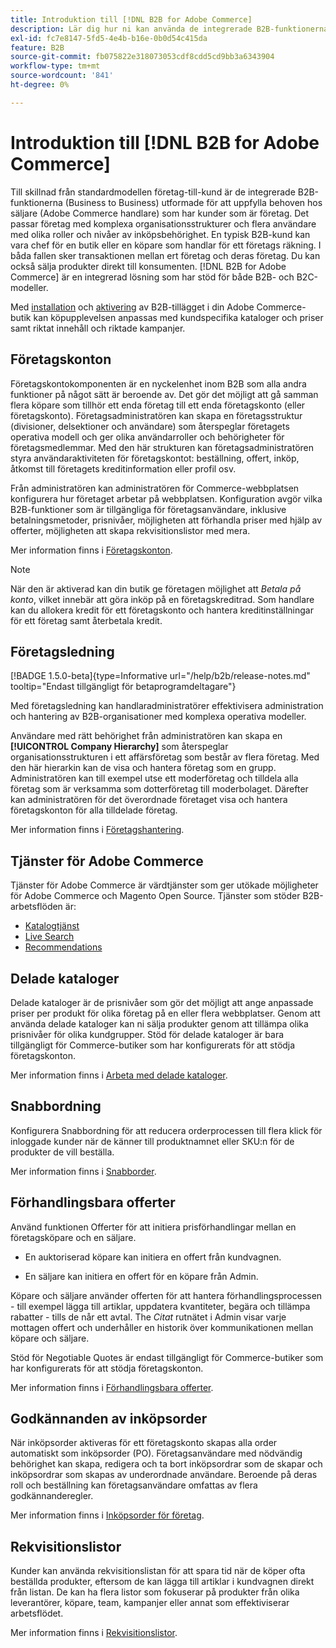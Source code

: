 ```yaml
---
title: Introduktion till [!DNL B2B for Adobe Commerce]
description: Lär dig hur ni kan använda de integrerade B2B-funktionerna för att tillgodose era behov hos kunder som är företag.
exl-id: fc7e8147-5fd5-4e4b-b16e-0b0d54c415da
feature: B2B
source-git-commit: fb075822e318073053cdf8cdd5cd9bb3a6343904
workflow-type: tm+mt
source-wordcount: '841'
ht-degree: 0%

---
```


# Introduktion till [!DNL B2B for Adobe Commerce]

Till skillnad från standardmodellen företag-till-kund är de integrerade B2B-funktionerna (Business to Business) utformade för att uppfylla behoven hos säljare (Adobe Commerce handlare) som har kunder som är företag. Det passar företag med komplexa organisationsstrukturer och flera användare med olika roller och nivåer av inköpsbehörighet. En typisk B2B-kund kan vara chef för en butik eller en köpare som handlar för ett företags räkning. I båda fallen sker transaktionen mellan ert företag och deras företag. Du kan också sälja produkter direkt till konsumenten. [!DNL B2B for Adobe Commerce] är en integrerad lösning som har stöd för både B2B- och B2C-modeller.

Med [installation](install.md) och [aktivering](enable-basic-features.md) av B2B-tillägget i din Adobe Commerce-butik kan köpupplevelsen anpassas med kundspecifika kataloger och priser samt riktat innehåll och riktade kampanjer.

## Företagskonton

Företagskontokomponenten är en nyckelenhet inom B2B som alla andra funktioner på något sätt är beroende av. Det gör det möjligt att gå samman flera köpare som tillhör ett enda företag till ett enda företagskonto (eller företagskonto). Företagsadministratören kan skapa en företagsstruktur (divisioner, delsektioner och användare) som återspeglar företagets operativa modell och ger olika användarroller och behörigheter för företagsmedlemmar. Med den här strukturen kan företagsadministratören styra användaraktiviteten för företagskontot: beställning, offert, inköp, åtkomst till företagets kreditinformation eller profil osv.

Från administratören kan administratören för Commerce-webbplatsen konfigurera hur företaget arbetar på webbplatsen. Konfiguration avgör vilka B2B-funktioner som är tillgängliga för företagsanvändare, inklusive betalningsmetoder, prisnivåer, möjligheten att förhandla priser med hjälp av offerter, möjligheten att skapa rekvisitionslistor med mera.

Mer information finns i [Företagskonton](account-companies.md).

>[!NOTE]
>
>När den är aktiverad kan din butik ge företagen möjlighet att _Betala på konto_, vilket innebär att göra inköp på en företagskreditrad. Som handlare kan du allokera kredit för ett företagskonto och hantera kreditinställningar för ett företag samt återbetala kredit.

## Företagsledning

[!BADGE 1.5.0-beta]{type=Informative url="/help/b2b/release-notes.md" tooltip="Endast tillgängligt för betaprogramdeltagare"}

Med företagsledning kan handlaradministratörer effektivisera administration och hantering av B2B-organisationer med komplexa operativa modeller.

Användare med rätt behörighet från administratören kan skapa en **[!UICONTROL Company Hierarchy]** som återspeglar organisationsstrukturen i ett affärsföretag som består av flera företag. Med den här hierarkin kan de visa och hantera företag som en grupp. Administratören kan till exempel utse ett moderföretag och tilldela alla företag som är verksamma som dotterföretag till moderbolaget. Därefter kan administratören för det överordnade företaget visa och hantera företagskonton för alla tilldelade företag.

Mer information finns i [Företagshantering](manage-companies.md).

## Tjänster för Adobe Commerce

Tjänster för Adobe Commerce är värdtjänster som ger utökade möjligheter för Adobe Commerce och Magento Open Source. Tjänster som stöder B2B-arbetsflöden är:

* [Katalogtjänst](https://experienceleague.adobe.com/docs/commerce-merchant-services/catalog-service/guide-overview.html)
* [Live Search](https://experienceleague.adobe.com/docs/commerce-merchant-services/live-search/guide-overview.html)
* [Recommendations](https://experienceleague.adobe.com/docs/commerce-merchant-services/product-recommendations/guide-overview.html)

## Delade kataloger

Delade kataloger är de prisnivåer som gör det möjligt att ange anpassade priser per produkt för olika företag på en eller flera webbplatser. Genom att använda delade kataloger kan ni sälja produkter genom att tillämpa olika prisnivåer för olika kundgrupper. Stöd för delade kataloger är bara tillgängligt för Commerce-butiker som har konfigurerats för att stödja företagskonton.

Mer information finns i [Arbeta med delade kataloger](catalog-shared.md).

## Snabbordning

Konfigurera Snabbordning för att reducera orderprocessen till flera klick för inloggade kunder när de känner till produktnamnet eller SKU:n för de produkter de vill beställa.

Mer information finns i [Snabborder](quick-order.md).

## Förhandlingsbara offerter

Använd funktionen Offerter för att initiera prisförhandlingar mellan en företagsköpare och en säljare.

* En auktoriserad köpare kan initiera en offert från kundvagnen.

* En säljare kan initiera en offert för en köpare från Admin.

Köpare och säljare använder offerten för att hantera förhandlingsprocessen - till exempel lägga till artiklar, uppdatera kvantiteter, begära och tillämpa rabatter - tills de når ett avtal. The _Citat_ rutnätet i Admin visar varje mottagen offert och underhåller en historik över kommunikationen mellan köpare och säljare.

Stöd för Negotiable Quotes är endast tillgängligt för Commerce-butiker som har konfigurerats för att stödja företagskonton.

Mer information finns i [Förhandlingsbara offerter](quotes.md).

## Godkännanden av inköpsorder

När inköpsorder aktiveras för ett företagskonto skapas alla order automatiskt som inköpsorder (PO). Företagsanvändare med nödvändig behörighet kan skapa, redigera och ta bort inköpsordrar som de skapar och inköpsordrar som skapas av underordnade användare. Beroende på deras roll och beställning kan företagsanvändare omfattas av flera godkännanderegler.

Mer information finns i [Inköpsorder för företag](purchase-order-flow.md).

## Rekvisitionslistor

Kunder kan använda rekvisitionslistan för att spara tid när de köper ofta beställda produkter, eftersom de kan lägga till artiklar i kundvagnen direkt från listan. De kan ha flera listor som fokuserar på produkter från olika leverantörer, köpare, team, kampanjer eller annat som effektiviserar arbetsflödet.

Mer information finns i [Rekvisitionslistor](requisition-lists.md).
